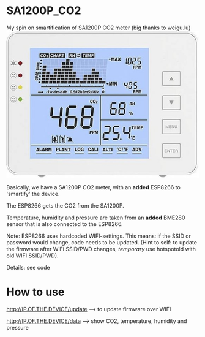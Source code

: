 # SA1200P_CO2
My spin on smartification of SA1200P CO2 meter (big thanks to weigu.lu)
![SA1200P CO2 meter](SA1200P.jpg?raw=true "SA1200P CO2 meter")

Basically, we have a SA1200P CO2 meter, with an **added** ESP8266 to 'smartify' the device.

The ESP8266 gets the CO2 from the SA1200P.

Temperature, humidity and pressure are taken from an **added** BME280 sensor that is also connected to the ESP8266.

Note: ESP8266 uses hardcoded WIFI-settings. This means: if the SSID or password would change, code needs to be updated. (Hint to self: to update the firmware after WiFi SSID/PWD changes, _temporary_ use hotspotold with old WIFI SSID/PWD).

Details: see code

# How to use

http://IP.OF.THE.DEVICE/update --> to update firmware over WIFI

http://IP.OF.THE.DEVICE/data --> show CO2, temperature, humidity and pressure

